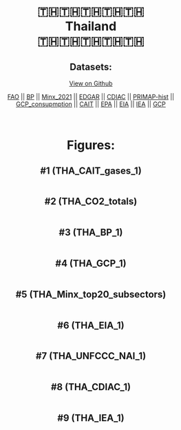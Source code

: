 
<center>
<h1 align="center">
🇹🇭🇹🇭🇹🇭🇹🇭🇹🇭
<br>
Thailand
<br>
🇹🇭🇹🇭🇹🇭🇹🇭🇹🇭
</h1>
<h2>Datasets:</h2>
<p><a href="https://github.com/dquintani/GreenhouseData/tree/master/country_data/THA_Thailand/data">View on Github</a>
<br></p><p><a href="data/THA_FAO.csv">FAO</a> || <a href="data/THA_BP.csv">BP</a> || <a href="data/THA_Minx_2021.csv">Minx_2021</a> || <a href="data/THA_EDGAR.csv">EDGAR</a> || <a href="data/THA_CDIAC.csv">CDIAC</a> || <a href="data/THA_PRIMAP-hist.csv">PRIMAP-hist</a> || <a href="data/THA_GCP_consupmption.csv">GCP_consupmption</a> || <a href="data/THA_CAIT.csv">CAIT</a> || <a href="data/THA_EPA.csv">EPA</a> || <a href="data/THA_EIA.csv">EIA</a> || <a href="data/THA_IEA.csv">IEA</a> || <a href="data/THA_GCP.csv">GCP</a></p><p><br></p>
<h1>Figures:</h1><h2>#1 (THA_CAIT_gases_1)</h2>
<p><img alt="" src="figures/THA_CAIT_gases_1.png" /></p><h2>#2 (THA_CO2_totals)</h2>
<p><img alt="" src="figures/THA_CO2_totals.png" /></p><h2>#3 (THA_BP_1)</h2>
<p><img alt="" src="figures/THA_BP_1.png" /></p><h2>#4 (THA_GCP_1)</h2>
<p><img alt="" src="figures/THA_GCP_1.png" /></p><h2>#5 (THA_Minx_top20_subsectors)</h2>
<p><img alt="" src="figures/THA_Minx_top20_subsectors.png" /></p><h2>#6 (THA_EIA_1)</h2>
<p><img alt="" src="figures/THA_EIA_1.png" /></p><h2>#7 (THA_UNFCCC_NAI_1)</h2>
<p><img alt="" src="figures/THA_UNFCCC_NAI_1.png" /></p><h2>#8 (THA_CDIAC_1)</h2>
<p><img alt="" src="figures/THA_CDIAC_1.png" /></p><h2>#9 (THA_IEA_1)</h2>
<p><img alt="" src="figures/THA_IEA_1.png" /></p>
